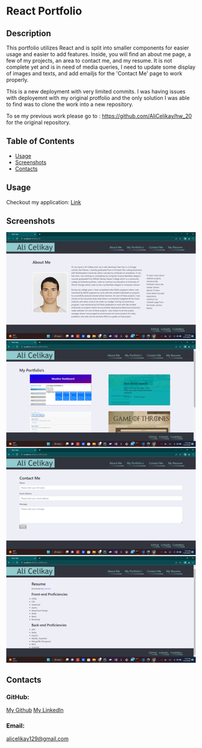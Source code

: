 # React Portfolio

## Description
This portfolio utilizes React and is split into smaller components for easier usage and easier to add features. Inside, you will find an about me page, a few of my projects, an area to contact me, and my resume. It is not complete yet and is in need of media queries, I need to update some display of images and texts, and add emailjs for the 'Contact Me' page to work properly. 

This is a new deployment with very limited commits. I was having issues with deployemnt with my original protfolio and the only solution I was able to find was to clone the work into a new repository. 

To se my previous work please go to : https://github.com/AliCelikay/hw_20 for the original repository.

## Table of Contents
* [Usage](#usage)
* [Screenshots](#screenshots)
* [Contacts](#contacts)

## Usage
Checkout my application: [Link](https://alicelikay.github.io/AliCelikayPortfolio)

## Screenshots
![web browser](./assets/Screenshot%20(104).png)
![web browser](./assets/Screenshot%20(105).png)
![web browser](./assets/Screenshot%20(106).png)
![web browser](./assets/Screenshot%20(107).png)

## Contacts
### GitHub: 
[My Github](https://github.com/AliCelikay)
[My LinkedIn](https://www.linkedin.com/in/alicelikay/)
### Email:
alicelikay129@gmail.com
